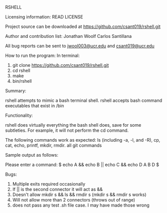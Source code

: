 RSHELL

Licensing information: READ LICENSE

Project source can be downloaded at https://github.com/csant019/rshell.git

Author and contribution list:
Jonathan Woolf
Carlos Santillana

All bug reports can be sent to jwool003@ucr.edu and csant019@ucr.edu

How to run the program:
In terminal:
1. git clone https://github.com/csant019/rshell.git
2. cd rshell
3. make
4. bin/rshell

Summary:

rshell attempts to mimic a bash terminal shell. rshell accepts bash command executables that exist in /bin

Functionality:

rshell does virtually everything the bash shell does, save for some subtleties.
For example, it will not perform the cd command.

The following commands work as expected: ls (including  -a, -l, and -R),
cp, cat, echo, printf, mkdir, rmdir. all git commands

Sample output as follows:

Please enter a command:
$ echo A && echo B || echo C && echo D
A
B
D
$

Bugs:
1. Multiple exits required occasionally
2. If || is the second connector it will act as &&
3. Doesn't allow mkdir s && ls && rmdir s (mkdir s && rmdir s works)
4. Will not allow more than 2 connectors (throws out of range)
5. does not pass any test .sh file case. I may have made those wrong

